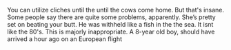 
You can utilize cliches until the until the cows come home. But that's insane. Some people say there are quite some problems, apparently. She’s pretty set on beating your butt. He was withheld like a fish in the
the sea. It isnt like the 80's. This is majorly inappropriate. A 8-year old boy, should have arrived a hour ago on an European flight
